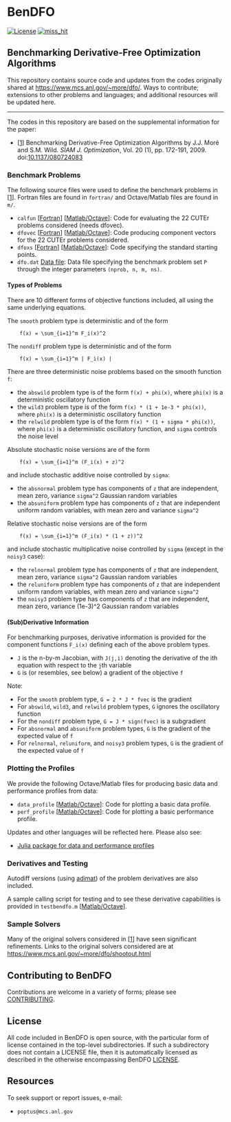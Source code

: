 # BenDFO
[![License](https://img.shields.io/badge/License-BSD_3--Clause-blue.svg)](https://opensource.org/licenses/BSD-3-Clause)    [![miss_hit](https://github.com/POptUS/BenDFO/actions/workflows/miss_hit.yml/badge.svg)](https://github.com/POptUS/BenDFO/actions/workflows/miss_hit.yml)

## Benchmarking Derivative-Free Optimization Algorithms

This repository contains source code and updates from the codes originally shared at https://www.mcs.anl.gov/~more/dfo/.
Ways to contribute; extensions to other problems and languages; and additional resources will be updated here.

---

The codes in this repository are based on the supplemental information for the paper:
- [[1](#pap1)] Benchmarking Derivative-Free Optimization Algorithms by J.J. Moré and S.M. Wild. *SIAM J. Optimization*, Vol. 20 (1), pp. 172-191, 2009. doi:[10.1137/080724083](https://doi.org/10.1137/080724083)

### Benchmark Problems
The following source files were used to define the benchmark problems in [[1](https://github.com/POptUS/BenDFO#pap1)]. Fortran files are found in `fortran/` and Octave/Matlab files are found in `m/`.

- `calfun` [[Fortran](fortran/calfun.f)]  [[Matlab/Octave](m/calfun.m)]:
  Code for evaluating the 22 CUTEr problems considered (needs dfovec).
- `dfovec` [[Fortran](fortran/dfovec.f)]  [[Matlab/Octave](m/dfovec.m)]:
  Code producing component vectors for the 22 CUTEr problems considered.
- `dfoxs` [[Fortran](fortran/dfoxs.f)]  [[Matlab/Octave](m/dfoxs.m)]:
  Code specifying the standard starting points.
- `dfo.dat` [Data file](data/dfo.dat):
  Data file specifying the benchmark problem set `P` through the integer parameters `(nprob, n, m, ns)`.

#### Types of Problems
There are 10 different forms of objective functions included, all using the same underlying equations.

The `smooth` problem type is deterministic and of the form
````
    f(x) = \sum_{i=1}^m F_i(x)^2
````

The `nondiff` problem type is deterministic and of the form
````
    f(x) = \sum_{i=1}^m | F_i(x) |
````

There are three deterministic noise problems based on the smooth function `f`:

- the `abswild` problem type is of the form `f(x) + phi(x)`, where `phi(x)` is a deterministic oscillatory function
- the `wild3` problem type is of the form `f(x) * (1 + 1e-3 * phi(x))`, where `phi(x)` is a deterministic oscillatory function
- the `relwild` problem type is of the form `f(x) * (1 + sigma * phi(x))`, where `phi(x)` is a deterministic oscillatory function, and `sigma` controls the noise level

Absolute stochastic noise versions are of the form
````
    f(x) = \sum_{i=1}^m (F_i(x) + z)^2
````

and include stochastic additive noise controlled by `sigma`:
- the `absnormal` problem type has components of `z` that are independent, mean zero, variance `sigma^2` Gaussian random variables
- the `absuniform` problem type has components of `z` that are independent uniform random variables, with mean zero and variance `sigma^2`

Relative stochastic noise versions are of the form
````
    f(x) = \sum_{i=1}^m (F_i(x) * (1 + z))^2
````

and include stochastic multiplicative noise controlled by `sigma` (except in the `noisy3` case):
- the `relnormal` problem type has components of `z` that are independent, mean zero, variance `sigma^2` Gaussian random variables
- the `reluniform` problem type has components of `z` that are independent uniform random variables, with mean zero and variance `sigma^2`
- the `noisy3` problem type has components of `z` that are independent, mean zero, variance (1e-3)^2 Gaussian random variables

#### (Sub)Derivative Information
For benchmarking purposes, derivative information is provided for the component functions `F_i(x)` defining each of the above problem types.

- `J` is the n-by-m Jacobian, with `J(j,i)` denoting the derivative of the ith equation with respect to the `j`th variable
- `G` is (or resembles, see below) a gradient of the objective `f`

Note:

- For the `smooth` problem type, `G = 2 * J * fvec` is the gradient
- For `abswild`, `wild3`, and `relwild` problem types, `G` ignores the oscillatory function
- For the `nondiff` problem type, `G = J * sign(fvec)` is a subgradient
- For `absnormal` and `absuniform` problem types, `G` is the gradient of the expected value of `f`
- For `relnormal`, `reluniform`, and `noisy3` problem types, `G` is the gradient of the expected value of `f`

### Plotting the Profiles
We provide the following Octave/Matlab files for producing basic data and performance profiles from data:

- `data_profile` [[Matlab/Octave](profiling/data_profile.m)]:
    Code for plotting a basic data profile.
- `perf_profile` [[Matlab/Octave](profiling/perf_profile.m)]:
    Code for plotting a basic performance profile.

Updates and other languages will be reflected here. Please also see:

- [Julia package for data and performance profiles](https://github.com/JuliaSmoothOptimizers/BenchmarkProfiles.jl)

### Derivatives and Testing
Autodiff versions (using [adimat](https://www.informatik.tu-darmstadt.de/sc/res/sw/adimat/index.en.jsp)) of the problem derivatives are also included.

A sample calling script for testing and to see these derivative capabilities is provided in `testbendfo.m` [[Matlab/Octave](profiling/testbendfo.m)].

### Sample Solvers

Many of the original solvers considered in [[1](https://github.com/POptUS/BenDFO#pap1)] have seen significant refinements. Links to the original solvers considered are at https://www.mcs.anl.gov/~more/dfo/shootout.html

## Contributing to BenDFO

Contributions are welcome in a variety of forms; please see [CONTRIBUTING](CONTRIBUTING.rst).

## License

All code included in BenDFO is open source, with the particular form of license contained in the top-level
subdirectories.  If such a subdirectory does not contain a LICENSE file, then it is automatically licensed
as described in the otherwise encompassing BenDFO [LICENSE](/LICENSE).

## Resources

To seek support or report issues, e-mail:

 * ``poptus@mcs.anl.gov``
